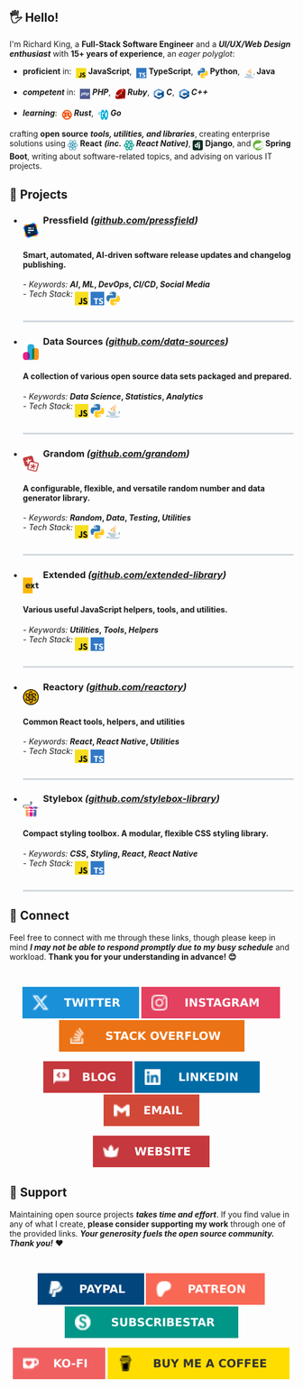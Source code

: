 ## 🖐️ Hello!

<!-- @intradoc Intro -->
I'm Richard King, a **Full-Stack Software Engineer**
and a ***UI/UX/Web Design enthusiast*** with **15+ years of experience**,
an *eager polyglot*:

- **proficient** in:&nbsp; <a href="github.com/richrdkng" title="JavaScript"><sub><sub><img src="./media/icons/tech/javascript/color.svg" width="18" height="18" /></sub></sub></a> **JavaScript**,&nbsp; <a href="github.com/richrdkng" title="TypeScript"><sub><sub><img src="./media/icons/tech/typescript/color.svg" width="18" height="18" /></sub></sub></a> **TypeScript**,&nbsp; <a href="github.com/richrdkng" title="Python"><sub><sub><img src="./media/icons/tech/python/color.svg" width="18" height="18" /></sub></sub></a> **Python**,&nbsp; <a href="github.com/richrdkng" title="Java"><sub><sub><img src="./media/icons/tech/java/color.svg" width="18" height="18" /></sub></sub></a> **Java**

- ***competent*** in:&nbsp; <a href="github.com/richrdkng" title="PHP"><sub><sub><img src="./media/icons/tech/php/color.svg" width="18" height="18" /></sub></sub></a> ***PHP***,&nbsp; <a href="github.com/richrdkng" title="Ruby"><sub><sub><img src="./media/icons/tech/ruby/color.svg" width="18" height="18" /></sub></sub></a> ***Ruby***,&nbsp; <a href="github.com/richrdkng" title="C"><sub><sub><img src="./media/icons/tech/c/color.svg" width="18" height="18" /></sub></sub></a> ***C***,&nbsp; <a href="github.com/richrdkng" title="C++"><sub><sub><img src="./media/icons/tech/cpp/color.svg" width="18" height="18" /></sub></sub></a> ***C++***

- ***learning***:&nbsp; <a href="github.com/richrdkng" title="Rust"><sub><sub><img src="./media/icons/tech/rust/color.svg" width="18" height="18" /></sub></sub></a> ***Rust***,&nbsp; <a href="github.com/richrdkng" title="Go"><sub><sub><img src="./media/icons/tech/go/color.svg" width="18" height="18" /></sub></sub></a> ***Go***

crafting **open source** ***tools, utilities, and libraries***,
creating enterprise solutions using
<a href="github.com/richrdkng" title="React"><sub><sub><img src="./media/icons/tech/react/color.svg" width="18" height="18" /></sub></sub></a> **React**
***(inc.*** <a href="github.com/richrdkng" title="React Native"><sub><sub><img src="./media/icons/tech/react-native/color.svg" width="18" height="18" /></sub></sub></a> ***React Native)***,
<a href="github.com/richrdkng" title="Django"><sub><sub><img src="./media/icons/tech/django/color.svg" width="18" height="18" /></sub></sub></a> **Django**, and
<a href="github.com/richrdkng" title="Spring Boot"><sub><sub><img src="./media/icons/tech/spring-boot/color.svg" width="18" height="18" /></sub></sub></a> **Spring Boot**,
writing about software-related topics,
and advising on various IT projects.
<!-- @intradoc Intro -->

## 🚀 Projects

<!-- TODO: 1-2 main sentence -->

<!-- @intradoc Projects -->
<ul>
  <!-- Pressfield -->
  <li>
    <h3><a href="https://github.com/pressfield" title="Pressfield logo"><sub><sub><sub><sub><sub><sub><sub><sub><sub><sub><img src="./media/icons/projects/pressfield/color.svg" width="28" height="28" /></sub></sub></sub></sub></sub></sub></sub></sub></sub></sub></a>&nbsp; Pressfield <i>(<a href="https://github.com/pressfield">github.com/pressfield</a>)</i></h3><h4>Smart, automated, AI-driven software release updates and changelog publishing.</h4>
    <p>
      <i title="Pressfield-related keywords">- Keywords:</i> <b><i title="Artificial Intelligence">AI</i>, <i title="Machine Learning">ML</i>, <i title="Software Development & IT Operations">DevOps</i>, <i title="Continuous Integration & Continuous Delivery">CI/CD</i>, <i title="Online Social Media">Social Media</i></b>
      <br/>
      <i title="Pressfield-related tech stack">- Tech Stack:</i> <a href="https://github.com/pressfield" title="JavaScript"><sub><sub><sub><sub><sub><img src="./media/icons/tech/javascript/color.svg" width="24" height="24" /></sub></sub></sub></sub></sub></a> <a href="https://github.com/pressfield" title="TypeScript"><sub><sub><sub><sub><sub><img src="./media/icons/tech/typescript/color.svg" width="24" height="24" /></sub></sub></sub></sub></sub></a> <a href="https://github.com/pressfield" title="Python"><sub><sub><sub><sub><sub><img src="./media/icons/tech/python/color.svg" width="24" height="24" /></sub></sub></sub></sub></sub></a>
      <sub><sub><sub><sub><sub><a href="https://github.com/pressfield"><img src="./media/icons/decoration/line-4.svg" width="100%" height="3" /></a></sub></sub></sub></sub></sub>
    </p>
  </li>
  <!-- Data Sources -->
  <li>
    <h3><a href="https://github.com/data-sources" title="Data Sources logo"><sub><sub><sub><sub><sub><sub><sub><sub><sub><sub><img src="./media/icons/projects/data-sources/color.svg" width="28" height="28" /></sub></sub></sub></sub></sub></sub></sub></sub></sub></sub></a>&nbsp; Data Sources <i>(<a href="https://github.com/data-sources">github.com/data-sources</a>)</i></h3><h4>A collection of various open source data sets packaged and prepared.</h4>
    <p>
      <i title="Data Sources-related keywords">- Keywords:</i> <b><i title="Data Science">Data Science</i>, <i title="Statistics">Statistics</i>, <i title="Analytics">Analytics</i></b>
      <br/>
      <i title="Data Sources-related tech stack">- Tech Stack:</i> <a href="https://github.com/data-sources" title="JavaScript"><sub><sub><sub><sub><sub><img src="./media/icons/tech/javascript/color.svg" width="24" height="24" /></sub></sub></sub></sub></sub></a> <a href="https://github.com/data-sources" title="Python"><sub><sub><sub><sub><sub><img src="./media/icons/tech/python/color.svg" width="24" height="24" /></sub></sub></sub></sub></sub></a> <a href="https://github.com/data-sources" title="Java"><sub><sub><sub><sub><sub><img src="./media/icons/tech/java/color.svg" width="24" height="24" /></sub></sub></sub></sub></sub></a>
      <sub><sub><sub><sub><sub><a href="https://github.com/data-sources"><img src="./media/icons/decoration/line-4.svg" width="100%" height="3" /></a></sub></sub></sub></sub></sub>
    </p>
  </li>
  <!-- Grandom -->
  <li>
    <h3><a href="https://github.com/grandom" title="Grandom logo"><sub><sub><sub><sub><sub><sub><sub><sub><sub><sub><img src="./media/icons/projects/grandom/color.svg" width="28" height="28" /></sub></sub></sub></sub></sub></sub></sub></sub></sub></sub></a>&nbsp; Grandom <i>(<a href="https://github.com/grandom">github.com/grandom</a>)</i></h3><h4>A configurable, flexible, and versatile random number and data generator library.</h4>
    <p>
      <i title="Grandom-related keywords">- Keywords:</i> <b><i title="Random">Random</i>, <i title="Data">Data</i>, <i title="Testing">Testing</i>, <i title="Utilities">Utilities</i></b>
      <br/>
      <i title="Grandom-related tech stack">- Tech Stack:</i> <a href="https://github.com/grandom" title="JavaScript"><sub><sub><sub><sub><sub><img src="./media/icons/tech/javascript/color.svg" width="24" height="24" /></sub></sub></sub></sub></sub></a> <a href="https://github.com/grandom" title="Python"><sub><sub><sub><sub><sub><img src="./media/icons/tech/python/color.svg" width="24" height="24" /></sub></sub></sub></sub></sub></a> <a href="https://github.com/grandom" title="Java"><sub><sub><sub><sub><sub><img src="./media/icons/tech/java/color.svg" width="24" height="24" /></sub></sub></sub></sub></sub></a>
      <sub><sub><sub><sub><sub><a href="https://github.com/grandom"><img src="./media/icons/decoration/line-4.svg" width="100%" height="3" /></a></sub></sub></sub></sub></sub>
    </p>
  </li>
  <!-- Extended -->
  <li>
    <h3><a href="https://github.com/extended-library" title="Extended logo"><sub><sub><sub><sub><sub><sub><sub><sub><sub><sub><img src="./media/icons/projects/extended/color.svg" width="28" height="28" /></sub></sub></sub></sub></sub></sub></sub></sub></sub></sub></a>&nbsp; Extended <i>(<a href="https://github.com/extended-library">github.com/extended-library</a>)</i></h3><h4>Various useful JavaScript helpers, tools, and utilities.</h4>
    <p>
      <i title="Extended-related keywords">- Keywords:</i> <b><i title="Utilities">Utilities</i>, <i title="Tools">Tools</i>, <i title="Helpers">Helpers</i></b>
      <br/>
      <i title="Extended-related tech stack">- Tech Stack:</i> <a href="https://github.com/extended-library" title="JavaScript"><sub><sub><sub><sub><sub><img src="./media/icons/tech/javascript/color.svg" width="24" height="24" /></sub></sub></sub></sub></sub></a> <a href="https://github.com/extended-library" title="TypeScript"><sub><sub><sub><sub><sub><img src="./media/icons/tech/typescript/color.svg" width="24" height="24" /></sub></sub></sub></sub></sub></a>
      <sub><sub><sub><sub><sub><a href="https://github.com/extended-library"><img src="./media/icons/decoration/line-4.svg" width="100%" height="3" /></a></sub></sub></sub></sub></sub>
    </p>
  </li>
  <!-- Reactory -->
  <li>
    <h3><a href="https://github.com/reactory" title="Reactory logo"><sub><sub><sub><sub><sub><sub><sub><sub><sub><sub><img src="./media/icons/projects/reactory/color.svg" width="28" height="28" /></sub></sub></sub></sub></sub></sub></sub></sub></sub></sub></a>&nbsp; Reactory <i>(<a href="https://github.com/reactory">github.com/reactory</a>)</i></h3><h4>Common React tools, helpers, and utilities</h4>
    <p>
      <i title="Reactory-related keywords">- Keywords:</i> <b><i title="React">React</i>, <i title="React Native">React Native</i>, <i title="Utilities">Utilities</i></b>
      <br/>
      <i title="Reactory-related tech stack">- Tech Stack:</i> <a href="https://github.com/reactory" title="JavaScript"><sub><sub><sub><sub><sub><img src="./media/icons/tech/javascript/color.svg" width="24" height="24" /></sub></sub></sub></sub></sub></a> <a href="https://github.com/reactory" title="TypeScript"><sub><sub><sub><sub><sub><img src="./media/icons/tech/typescript/color.svg" width="24" height="24" /></sub></sub></sub></sub></sub></a>
      <sub><sub><sub><sub><sub><a href="https://github.com/reactory"><img src="./media/icons/decoration/line-4.svg" width="100%" height="3" /></a></sub></sub></sub></sub></sub>
    </p>
  </li>
  <!-- Stylebox -->
  <li>
    <h3><a href="https://github.com/stylebox-library" title="Stylebox logo"><sub><sub><sub><sub><sub><sub><sub><sub><sub><sub><img src="./media/icons/projects/stylebox/color.svg" width="28" height="28" /></sub></sub></sub></sub></sub></sub></sub></sub></sub></sub></a>&nbsp; Stylebox <i>(<a href="https://github.com/stylebox-library">github.com/stylebox-library</a>)</i></h3><h4>Compact styling toolbox. A modular, flexible CSS styling library.</h4>
    <p>
      <i title="Stylebox-related keywords">- Keywords:</i> <b><i title="Cascading Style Sheets">CSS</i>, <i title="Styling">Styling</i>, <i title="React">React</i>, <i title="React Native">React Native</i></b>
      <br/>
      <i title="Stylebox-related tech stack">- Tech Stack:</i> <a href="https://github.com/stylebox-library" title="JavaScript"><sub><sub><sub><sub><sub><img src="./media/icons/tech/javascript/color.svg" width="24" height="24" /></sub></sub></sub></sub></sub></a> <a href="https://github.com/stylebox-library" title="TypeScript"><sub><sub><sub><sub><sub><img src="./media/icons/tech/typescript/color.svg" width="24" height="24" /></sub></sub></sub></sub></sub></a>
      <sub><sub><sub><sub><sub><a href="https://github.com/stylebox-library"><img src="./media/icons/decoration/line-4.svg" width="100%" height="3" /></a></sub></sub></sub></sub></sub>
    </p>
  </li>
</ul>

<!-- @intradoc Projects -->

## 🤝 Connect

Feel free to connect with me through these links, though please keep in mind ***I may not be able to respond promptly due to my busy schedule*** and workload. **Thank you for your understanding in advance! 😊**

<br/>

<!-- @intradoc Connect -->
<!-- 1st row -->
<p align="center">
  <!-- Twitter -->
  <a href="https://twitter.com/richrdkng"><img src="./media/icons/gh-profile/twitter/icon.svg" /></a>
  <!-- Instagram -->
  <a href="https://www.instagram.com/richrdkng"><img src="./media/icons/gh-profile/instagram/icon.svg" /></a>
  <!-- Stack Overflow -->
  <a href="https://stackoverflow.com/users/10079674"><img src="./media/icons/gh-profile/stack-overflow/icon.svg" /></a>
</p>

<!-- 2nd row -->
<p align="center">
  <!-- Blog -->
  <a href="https://www.richrdkng.com/blog"><img src="./media/icons/gh-profile/blog/icon.svg" /></a>
  <!-- LinkedIn -->
  <a href="https://www.linkedin.com/in/richrdkng"><img src="./media/icons/gh-profile/linkedin/icon.svg" /></a>
  <!-- Email -->
  <a href="mailto:richrdkng@gmail.com"><img src="./media/icons/gh-profile/email/icon.svg" /></a>
</p>

<!-- 3rd row -->
<p align="center">
  <!-- Website -->
  <a href="https://www.richrdkng.com"><img src="./media/icons/gh-profile/website/icon.svg" /></a>
</p>


<!-- @intradoc Connect -->

## 🍻 Support

Maintaining open source projects ***takes time and effort***. If you find value in any of what I create, **please consider supporting my work** through one of the provided links. ***Your generosity fuels the open source community. Thank you!*** ❤️

<!-- TODO: cashapp tag, donably, gh sponsors, liberapay, boosty.to, donorbox.org, crypto and more (https://github.com/Ileriayo/markdown-badges#-funding) -->

<br/>

<!-- @intradoc Support -->
<!-- 1st row -->
<p align="center">
  <!-- PayPal -->
  <a href="https://www.paypal.com/donate/?hosted_button_id=ZCJ75S25NS7QC"><img src="./media/icons/gh-profile/paypal/icon.svg" /></a>
  <!-- Patreon -->
  <a href="https://www.patreon.com/richrdkng"><img src="./media/icons/gh-profile/patreon/icon.svg" /></a>
  <!-- SubscribeStar -->
  <a href="https://www.subscribestar.com/richrdkng"><img src="./media/icons/gh-profile/subscribe-star/icon.svg" /></a>
</p>

<!-- 2nd row -->
<p align="center">
  <!-- Ko-fi -->
  <a href="https://ko-fi.com/richrdkng"><img src="./media/icons/gh-profile/ko-fi/icon.svg" /></a>
  <!-- Buy me a coffee -->
  <a href="https://ko-fi.com/richrdkng"><img src="./media/icons/gh-profile/buy-me-a-coffee/icon.svg" /></a>
</p>


<!-- @intradoc Support -->

<br/>
